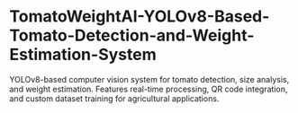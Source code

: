 # TomatoWeightAI-YOLOv8-Based-Tomato-Detection-and-Weight-Estimation-System
YOLOv8-based computer vision system for tomato detection, size analysis, and weight estimation. Features real-time processing, QR code integration, and custom dataset training for agricultural applications.
